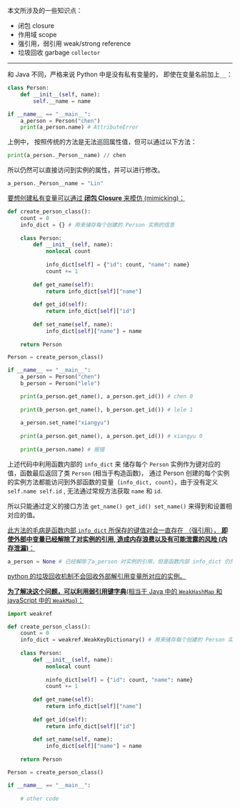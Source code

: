 本文所涉及的一些知识点：

- 闭包 closure
- 作用域 scope
- 强引用，弱引用 weak/strong reference
- 垃圾回收 garbage `collector`

---

和 Java 不同，严格来说 Python 中是没有私有变量的， 即使在变量名前加上`__`：

```python
class Person:
    def __init__(self, name):
        self.__name = name

if __name__ == "__main__":
    a_person = Person("chen")
    print(a_person.name) # AttributeError
```

上例中， 按照传统的方法是无法巡回属性值，但可以通过以下方法：

```python
print(a_person._Person__name) // chen
```

所以仍然可以直接访问到实例的属性，并可以进行修改。

```python
a_person._Person__name = "Lin"
```



<u>要想创建私有变量可以通过 **闭包 Closure** 来模仿 (mimicking)：</u>

```python
def create_person_class():
    count = 0
    info_dict = {} # 用来储存每个创建的 Person 实例的信息
    
    class Person:
        def __init__(self, name):
            nonlocal count
            
            info_dict[self] = {"id": count, "name": name}
            count += 1
        
        def get_name(self):
            return info_dict[self]["name"]
       	
        def get_id(self):
            return info_dict[self]["id"]
        
        def set_name(self, name):
            info_dict[self]["name"] = name
    
    return Person

Person = create_person_class()

if __name__ == "__main__":
    a_person = Person("chen")
    b_person = Person("lele")

    print(a_person.get_name(), a_person.get_id()) # chen 0
	
    print(b_person.get_name(), b_person.get_id()) # lele 1
    
    a_person.set_name("xiangyu") 
    
    print(a_person.get_name(), a_person.get_id()) # xiangyu 0
    
    print(a_person.name) # 报错
```

上述代码中利用函数内部的 `info_dict` 来 储存每个 `Person` 实例作为键对应的值，函数最后返回了类 `Person` (相当于构造函数)， 通过 Person 创建的每个实例的实例方法都能访问到外部函数的变量（`info_dict, count`），由于没有定义 `self.name self.id` , 无法通过常规方法获取 `name` 和 `id`.

所以只能通过定义的接口方法 `get_name() get_id() set_name()` 来得到和设置相对应的值。

<u>此方法的毛病是函数内部 `info_dict` 所保存的键值对会一直存在 （强引用）， **即使外部中变量已经解除了对实例的引用, 造成内存浪费以及有可能泄露的风险 (内存泄漏)**：</u>

```python
a_person = None # 已经解除了a_person 对实例的引用，但是函数内部 info_dict 仍然会有相对应# 的健用来引用实例
```

<u>python 的垃圾回收机制不会回收外部解引用变量所对应的实例。</u>



<u>**为了解决这个问题，可以利用弱引用键字典**(相当于 Java 中的 `WeakHashMap` 和 javaScript 中的 `WeakMap`)：</u>

```python
import weakref

def create_person_class():
    count = 0
    info_dict = weakref.WeakKeyDictionary() # 用来储存每个创建的 Person 实例的信息
    
    class Person:
        def __init__(self, name):
            nonlocal count
            
            ninfo_dict[self] = {"id": count, "name": name}
            count += 1
        
        def get_name(self):
            return info_dict[self]["name"]
       	
        def get_id(self):
            return info_dict[self]["id"]
        
        def set_name(self, name):
            info_dict[self]["name"] = name
    
    return Person

Person = create_person_class()

if __name__ == "__main__":
    
    # other code
```



